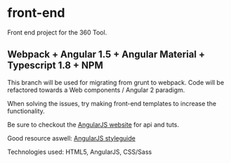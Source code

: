 # front-end
Front end project for the 360 Tool.

## Webpack + Angular 1.5 + Angular Material + Typescript 1.8 + NPM 

This branch will be used for migrating from grunt to webpack. 
Code will be refactored towards a Web components / Angular 2 paradigm.

<p>When solving the issues, try making front-end templates to increase the functionality. </p>
<p>Be sure to checkout the <a href="https://angularjs.org/">AngularJS website</a> for api and tuts. </p>
<p>Good resource aswell: <a href="https://github.com/johnpapa/angular-styleguide"> AngularJS styleguide</a></p>
<p>Technologies used: HTML5, AngularJS, CSS/Sass</p>

